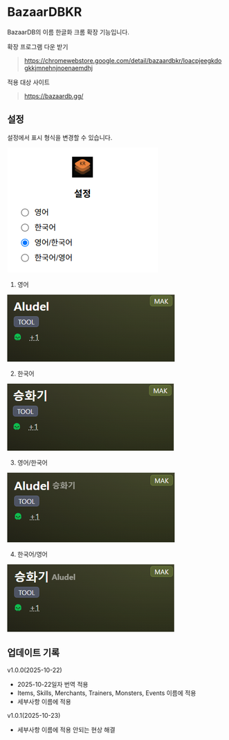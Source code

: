 # BazaarDBKR

BazaarDB의 이름 한글화 크롬 확장 기능입니다.

확장 프로그램 다운 받기

>https://chromewebstore.google.com/detail/bazaardbkr/loacpjeegkdogkkjmnehnjnoenaemdhj

적용 대상 사이트

>https://bazaardb.gg/



## 설정

설정에서 표시 형식을 변경할 수 있습니다.

![3.png](readme/3.png)

1. 영어

![4.png](readme/4.png)

2. 한국어

![5.png](readme/5.png)

3. 영어/한국어

![6.png](readme/6.png)

4. 한국어/영어

![7.png](readme/7.png)

## 업데이트 기록

v1.0.0(2025-10-22)

- 2025-10-22일자 번역 적용
- Items, Skills, Merchants, Trainers, Monsters, Events 이름에 적용
- 세부사항 이름에 적용

v1.0.1(2025-10-23)

- 세부사항 이름에 적용 안되는 현상 해결
